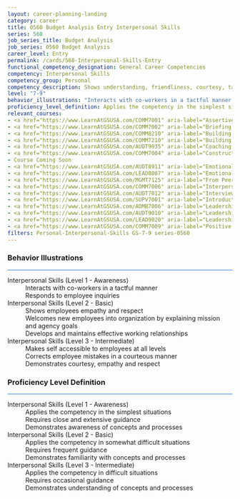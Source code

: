 ```yaml
---
layout: career-planning-landing
category: career
title: 0560 Budget Analysis Entry Interpersonal Skills
series: 560
job_series_title: Budget Analysis
job_series: 0560 Budget Analysis
career_level: Entry
permalink: /cards/560-Interpersonal-Skills-Entry
functional_competency_designation: General Career Competencies
competency: Interpersonal Skills
competency_group: Personal
competency_description: Shows understanding, friendliness, courtesy, tact, empathy, concern, and politeness to others; develops and maintains effective relationships with others; may include effectively dealing with individuals who are difficult, hostile, or distressed; relates well to people from varied backgrounds and different situations; is sensitive to cultural diversity, race, gender, disabilities, and other individual differences
level: "7-9"
behavior_illustrations: "Interacts with co-workers in a tactful manner ? Responds to employee inquiries ? Shows employees empathy and respect ? Welcomes new employees into organization by explaining mission and agency goals ? Develops and maintains effective working relationships ? Makes self accessible to employees at all levels ? Corrects employee mistakes in a courteous manner ? Demonstrates courtesy, empathy and respect"
proficiency_level_definition: Applies the competency in the simplest situations ? Requires close and extensive guidance ? Demonstrates awareness of concepts and processes ? Applies the competency in somewhat difficult situations ? Requires frequent guidance ? Demonstrates familiarity with concepts and processes ? Applies the competency in difficult situations ? Requires occasional guidance ? Demonstrates understanding of concepts and processes
relevant_courses: 
- <a href="https://www.LearnAtGSUSA.com/COMM7001" aria-label="Assertiveness Skills (COMM7001), GSU - https://www.LearnAtGSUSA.com/COMM7001">Assertiveness Skills (COMM7001), GSU</a>
- <a href="https://www.LearnAtGSUSA.com/COMM7002" aria-label="Briefing Techniques (COMM7002), GSU - https://www.LearnAtGSUSA.com/COMM7002">Briefing Techniques (COMM7002), GSU</a>
- <a href="https://www.LearnAtGSUSA.com/COMM8210" aria-label="Building Effective Organizational Relationships&#58; A Supervisor's RX (COMM8210), GSU - https://www.LearnAtGSUSA.com/COMM8210">Building Effective Organizational Relationships&#58; A Supervisor's RX (COMM8210), GSU</a>
- <a href="https://www.LearnAtGSUSA.com/COMM7210" aria-label="Building Effective Organizational Relationships&#58; An Employee's RX (COMM7210), GSU - https://www.LearnAtGSUSA.com/COMM7210">Building Effective Organizational Relationships&#58; An Employee's RX (COMM7210), GSU</a>
- <a href="https://www.LearnAtGSUSA.com/AUDT9035" aria-label="Coaching Audit Staff for High Performance (AUDT9035), GSU - https://www.LearnAtGSUSA.com/AUDT9035">Coaching Audit Staff for High Performance (AUDT9035), GSU</a>
- <a href="https://www.LearnAtGSUSA.com/COMM7004" aria-label="Constructive Conflict Resolution (COMM7004), GSU - https://www.LearnAtGSUSA.com/COMM7004">Constructive Conflict Resolution (COMM7004), GSU</a>
- Course Coming Soon
- <a href="https://www.LearnAtGSUSA.com/AUDT8911" aria-label="Emotionally Intelligent Auditor&#58; The Power of Influence and Situational Awareness (AUDT8911), GSU - https://www.LearnAtGSUSA.com/AUDT8911">Emotionally Intelligent Auditor&#58; The Power of Influence and Situational Awareness (AUDT8911), GSU</a>
- <a href="https://www.LearnAtGSUSA.com/LEAD8007" aria-label="Emotionally Intelligent Leaders (LEAD8007), GSU - https://www.LearnAtGSUSA.com/LEAD8007">Emotionally Intelligent Leaders (LEAD8007), GSU</a>
- <a href="https://www.LearnAtGSUSA.com/MGMT7125" aria-label="From Peer to Leader&#58; Successfully Navigating the Transition (MGMT7125), GSU - https://www.LearnAtGSUSA.com/MGMT7125">From Peer to Leader&#58; Successfully Navigating the Transition (MGMT7125), GSU</a>
- <a href="https://www.LearnAtGSUSA.com/COMM7006" aria-label="Interpersonal Communications (COMM7006), GSU - https://www.LearnAtGSUSA.com/COMM7006">Interpersonal Communications (COMM7006), GSU</a>
- <a href="https://www.LearnAtGSUSA.com/AUDT7012" aria-label="Interviewing Techniques for Auditors (AUDT7012), GSU - https://www.LearnAtGSUSA.com/AUDT7012">Interviewing Techniques for Auditors (AUDT7012), GSU</a>
- <a href="https://www.LearnAtGSUSA.com/SUPV7001" aria-label="Introduction to Supervision (SUPV7001), GSU - https://www.LearnAtGSUSA.com/SUPV7001">Introduction to Supervision (SUPV7001), GSU</a>
- <a href="https://www.LearnAtGSUSA.com/ADMB7006" aria-label="Leadership Skills for Non-Supervisors (ADMB7006), GSU - https://www.LearnAtGSUSA.com/ADMB7006">Leadership Skills for Non-Supervisors (ADMB7006), GSU</a>
- <a href="https://www.LearnAtGSUSA.com/AUDT9010" aria-label="Leadership, Motivation and Accountability for High Performance Audit Organizations (AUDT9010), GSU - https://www.LearnAtGSUSA.com/AUDT9010">Leadership, Motivation and Accountability for High Performance Audit Organizations (AUDT9010), GSU</a>
- <a href="https://www.LearnAtGSUSA.com/LEAD9020" aria-label="Leadership, Motivation and Accountability for High Performance Organizations (LEAD9020), GSU - https://www.LearnAtGSUSA.com/LEAD9020">Leadership, Motivation and Accountability for High Performance Organizations (LEAD9020), GSU</a>
- <a href="https://www.LearnAtGSUSA.com/COMM7009" aria-label="Positive Approaches to Difficult People (COMM7009), GSU - https://www.LearnAtGSUSA.com/COMM7009">Positive Approaches to Difficult People (COMM7009), GSU</a>
filters: Personal-Interpersonal-Skills GS-7-9 series-0560
---
```


<div class="desktop:grid-col-6 margin-y-3">
  <div class="border-top-2 bg-white padding-3 shadow-5 height-full members-hover border-1px button-border border-top-blue radius-lg card-text-color">
    <h3>Behavior Illustrations</h3>
    <hr style="background-color: #1b74e0 !important;"/>
    <dl class="text-base card-content-color"><dt>Interpersonal Skills (Level 1 - Awareness)</dt><dd>Interacts with co-workers in a tactful manner </dd><dd> Responds to employee inquiries</dd><dt>Interpersonal Skills (Level 2 - Basic)</dt><dd>Shows employees empathy and respect </dd><dd> Welcomes new employees into organization by explaining mission and agency goals </dd><dd> Develops and maintains effective working relationships</dd><dt>Interpersonal Skills (Level 3 - Intermediate)</dt><dd>Makes self accessible to employees at all levels </dd><dd> Corrects employee mistakes in a courteous manner </dd><dd> Demonstrates courtesy, empathy and respect</dd></dl>
  </div>
</div>
<div class="desktop:grid-col-6 margin-y-3">
  <div class="border-top-2 bg-white padding-3 shadow-5 height-full members-hover border-1px button-border border-top-blue radius-lg card-text-color">
    <h3>Proficiency Level Definition</h3>
     <hr style="background-color: #1b74e0 !important;"/>
    <dl class="text-base card-content-color"><dt>Interpersonal Skills (Level 1 - Awareness)</dt><dd>Applies the competency in the simplest situations </dd><dd> Requires close and extensive guidance </dd><dd> Demonstrates awareness of concepts and processes</dd><dt>Interpersonal Skills (Level 2 - Basic)</dt><dd>Applies the competency in somewhat difficult situations </dd><dd> Requires frequent guidance </dd><dd> Demonstrates familiarity with concepts and processes</dd><dt>Interpersonal Skills (Level 3 - Intermediate)</dt><dd>Applies the competency in difficult situations </dd><dd> Requires occasional guidance </dd><dd> Demonstrates understanding of concepts and processes</dd></dl>
  </div>
</div>